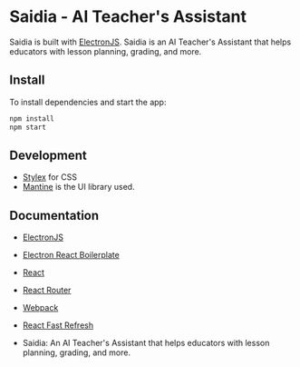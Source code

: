 # Saidia - AI Teacher's Assistant

Saidia is built with [ElectronJS](https://www.electronjs.org/). Saidia is an AI Teacher's Assistant that helps educators with lesson planning, grading, and more.

## Install

To install dependencies and start the app:

```bash
npm install
npm start
```

## Development

- [Stylex](https://stylexjs.com/docs/learn/) for CSS
- [Mantine](https://mantine.dev/) is the UI library used.

## Documentation

- [ElectronJS](https://www.electronjs.org/)
- [Electron React Boilerplate](https://github.com/electron-react-boilerplate/electron-react-boilerplate)
- [React](https://reactjs.org/)
- [React Router](https://reactrouter.com/)
- [Webpack](https://webpack.js.org/)
- [React Fast Refresh](https://www.npmjs.com/package/react-refresh)

- Saidia: An AI Teacher's Assistant that helps educators with lesson planning, grading, and more.
